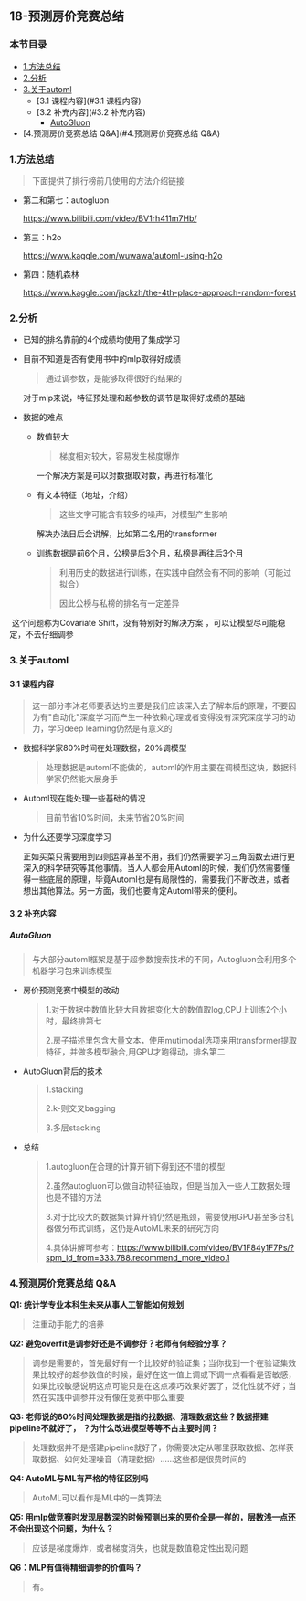 ## 18-预测房价竞赛总结

### 本节目录

  - [1.方法总结](#1.方法总结)
  - [2.分析](#2.分析)
  - [3.关于automl](#3.关于automl)
    * [3.1 课程内容](#3.1 课程内容)
    * [3.2 补充内容](#3.2 补充内容)
      + [AutoGluon](#AutoGluon)
  - [4.预测房价竞赛总结 Q&A](#4.预测房价竞赛总结 Q&A)

### 1.方法总结

> 下面提供了排行榜前几使用的方法介绍链接

- 第二和第七：autogluon

  https://www.bilibili.com/video/BV1rh411m7Hb/

- 第三：h2o

  https://www.kaggle.com/wuwawa/automl-using-h2o

- 第四：随机森林

  https://www.kaggle.com/jackzh/the-4th-place-approach-random-forest

### 2.分析

- 已知的排名靠前的4个成绩均使用了集成学习

- 目前不知道是否有使用书中的mlp取得好成绩

  > 通过调参数，是能够取得很好的结果的

   对于mlp来说，特征预处理和超参数的调节是取得好成绩的基础

- 数据的难点

  - 数值较大

    > 梯度相对较大，容易发生梯度爆炸

    一个解决方案是可以对数据取对数，再进行标准化

  - 有文本特征（地址，介绍）

    > 这些文字可能含有较多的噪声，对模型产生影响

    解决办法日后会讲解，比如第二名用的transformer

  - 训练数据是前6个月，公榜是后3个月，私榜是再往后3个月

    > 利用历史的数据进行训练，在实践中自然会有不同的影响（可能过拟合）
    >
    > 因此公榜与私榜的排名有一定差异

​               这个问题称为Covariate Shift，没有特别好的解决方案  ，可以让模型尽可能稳定，不去仔细调参

### 3.关于automl

#### 3.1 课程内容

> 这一部分李沐老师要表达的主要是我们应该深入去了解本后的原理，不要因为有"自动化"深度学习而产生一种依赖心理或者变得没有深究深度学习的动力，学习deep learning仍然是有意义的

- 数据科学家80%时间在处理数据，20%调模型

  > 处理数据是automl不能做的，automl的作用主要在调模型这块，数据科学家仍然能大展身手

- Automl现在能处理一些基础的情况

  > 目前节省10%时间，未来节省20%时间

- 为什么还要学习深度学习

  正如买菜只需要用到四则运算甚至不用，我们仍然需要学习三角函数去进行更深入的科学研究等其他事情。当人人都会用Automl的时候，我们仍然需要懂得一些底层的原理，毕竟Automl也是有局限性的，需要我们不断改进，或者想出其他算法。另一方面，我们也要肯定Automl带来的便利。

#### 3.2 补充内容

##### AutoGluon

> 与大部分automl框架是基于超参数搜索技术的不同，Autogluon会利用多个机器学习包来训练模型

- 房价预测竞赛中模型的改动

  > 1.对于数据中数值比较大且数据变化大的数值取log,CPU上训练2个小时，最终排第七
  >
  > 2.房子描述里包含大量文本，使用mutimodal选项来用transformer提取特征，并做多模型融合,用GPU才跑得动，排名第二

- AutoGluon背后的技术

  > 1.stacking
  >
  > 2.k-则交叉bagging
  >
  > 3.多层stacking

- 总结

  > 1.autogluon在合理的计算开销下得到还不错的模型
  >
  > 2.虽然autogluon可以做自动特征抽取，但是当加入一些人工数据处理也是不错的方法
  >
  > 3.对于比较大的数据集计算开销仍然是瓶颈，需要使用GPU甚至多台机器做分布式训练，这仍是AutoML未来的研究方向
  >
  > 4.具体讲解可参考：https://www.bilibili.com/video/BV1F84y1F7Ps/?spm_id_from=333.788.recommend_more_video.1

### 4.预测房价竞赛总结 Q&A

**Q1: 统计学专业本科生未来从事人工智能如何规划**

> 注重动手能力的培养

**Q2: 避免overfit是调参好还是不调参好？老师有何经验分享？**

> 调参是需要的，首先最好有一个比较好的验证集；当你找到一个在验证集效果比较好的超参数值的时候，最好在这一值上调或下调一点看看是否敏感，如果比较敏感说明这点可能只是在这点凑巧效果好罢了，泛化性就不好；当然在实践中调参并没有像在竞赛中那么重要

**Q3: 老师说的80%时间处理数据是指的找数据、清理数据这些？数据搭建pipeline不就好了， ？为什么改进模型等等不占主要时间？**

> 处理数据并不是搭建pipeline就好了，你需要决定从哪里获取数据、怎样获取数据、如何处理噪音（清理数据）......这些都是很费时间的

**Q4: AutoML与ML有严格的特征区别吗**

> AutoML可以看作是ML中的一类算法

**Q5: 用mlp做竞赛时发现层数深的时候预测出来的房价全是一样的，层数浅一点还不会出现这个问题，为什么？**

> 应该是梯度爆炸，或者梯度消失，也就是数值稳定性出现问题

**Q6：MLP有值得精细调参的价值吗？**

> 有。

